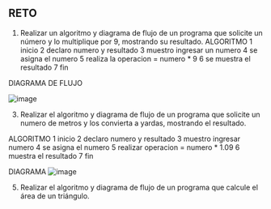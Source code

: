 ## RETO
1. Realizar un algoritmo y diagrama de flujo de un programa que solicite un número y lo multiplique por 9, mostrando su resultado.
ALGORITMO
1 inicio
2 declaro numero y resultado
3 muestro ingresar un numero
4 se asigna el numero 
5 realiza la operacion =  numero * 9
6 se muestra el resultado 
7 fin 


DIAGRAMA DE FLUJO

![image](https://user-images.githubusercontent.com/103066352/163029767-37ac5d24-5d80-47fa-85ae-2f6db5235db1.png)


3. Realizar el algoritmo y diagrama de flujo de un programa que solicite un numero de metros y los convierta a yardas, mostrando el resultado.

ALGORITMO
1 inicio
2 declaro numero y resultado
3 muestro ingresar numero
4 se asigna el numero 
5 realizar operacion = numero * 1.09
6 muestra el resultado 
7 fin 

DIAGRAMA
![image](https://user-images.githubusercontent.com/103066352/163031499-57e93b1e-d0a1-47cc-ab8d-ced18c0768cc.png)

5. Realizar el algoritmo y diagrama de flujo de un programa que calcule el área de un triángulo.

